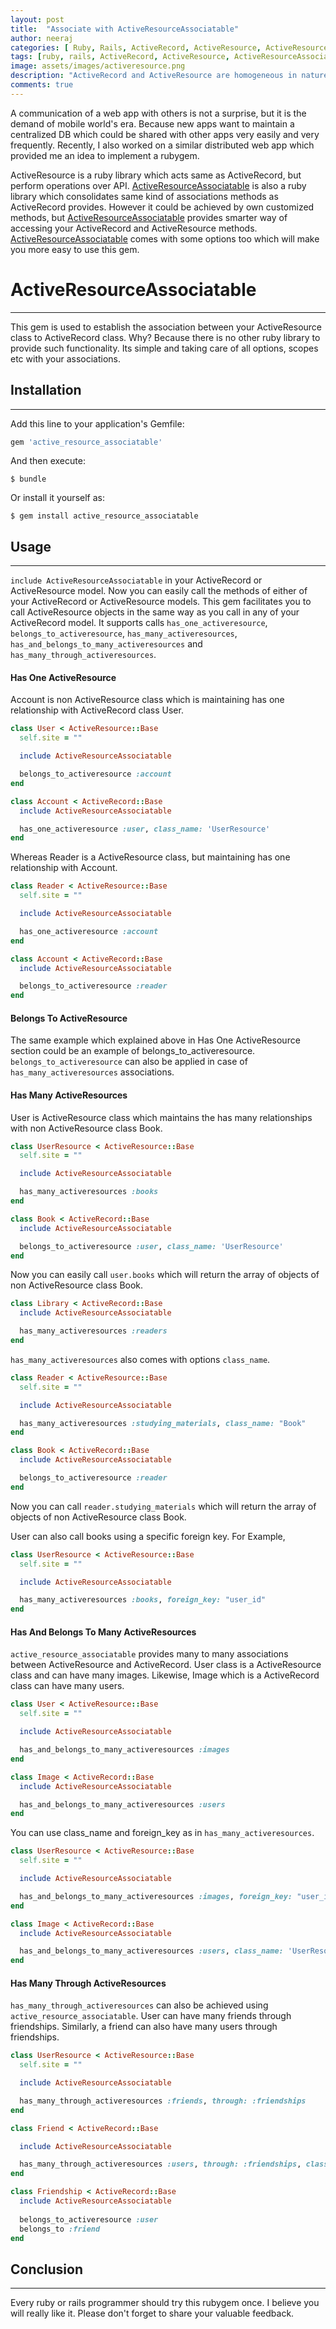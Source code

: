 ```yaml
---
layout: post
title:  "Associate with ActiveResourceAssociatable"
author: neeraj
categories: [ Ruby, Rails, ActiveRecord, ActiveResource, ActiveResourceAssociatable ]
tags: [ruby, rails, ActiveRecord, ActiveResource, ActiveResourceAssociatable]
image: assets/images/activeresource.png
description: "ActiveRecord and ActiveResource are homogeneous in nature. But ActiveResource is reserved for APIs. ActiveResourceAssociatable follows ActiveRecord's pattern and provides similar association pattern. However it could be achieved by customized methods in models, but ActiveResourceAssociatable provides smarter way. Because world is expanding with smarter folks and a smart folk adopts smarter way of working... "
comments: true
---
```


A communication of a web app with others is not a surprise, but it is the demand of mobile world's era. Because new apps want to maintain a centralized DB which could be shared with other apps very easily and very frequently. Recently, I also worked on a similar distributed web app which provided me an idea to implement a rubygem. 

ActiveResource is a ruby library which acts same as ActiveRecord, but perform operations over API. [ActiveResourceAssociatable](https://rubygems.org/gems/active_resource_associatable) is also a ruby library which consolidates same kind of associations methods as ActiveRecord provides. However it could be achieved by own customized methods, but [ActiveResourceAssociatable](https://rubygems.org/gems/active_resource_associatable) provides smarter way of accessing your ActiveRecord and ActiveResource methods. [ActiveResourceAssociatable](https://rubygems.org/gems/active_resource_associatable) comes with some options too which will make you more easy to use this gem.

# ActiveResourceAssociatable
---
This gem is used to establish the association between your ActiveResource class to ActiveRecord class. Why? Because there is no other ruby library to provide such functionality. Its simple and taking care of all options, scopes etc with your associations.

## Installation
---
Add this line to your application's Gemfile:

```ruby
gem 'active_resource_associatable'
```

And then execute:

    $ bundle

Or install it yourself as:

    $ gem install active_resource_associatable

## Usage
---
```include ActiveResourceAssociatable``` in your ActiveRecord or ActiveResource model. Now you can easily call the methods of either of your ActiveRecord or ActiveResource models. This gem facilitates you to call ActiveResource objects in the same way as you call in any of your ActiveRecord model. It supports calls ```has_one_activeresource```, ```belongs_to_activeresource```, ```has_many_activeresources```, ```has_and_belongs_to_many_activeresources``` and ```has_many_through_activeresources```.

#### Has One ActiveResource
Account is non ActiveResource class which is maintaining has one relationship with ActiveRecord class User. 

```ruby
class User < ActiveResource::Base
  self.site = ""

  include ActiveResourceAssociatable

  belongs_to_activeresource :account
end
```

```ruby
class Account < ActiveRecord::Base
  include ActiveResourceAssociatable

  has_one_activeresource :user, class_name: 'UserResource'
end
```

Whereas Reader is a ActiveResource class, but maintaining has one relationship with Account.

```ruby
class Reader < ActiveResource::Base
  self.site = ""

  include ActiveResourceAssociatable

  has_one_activeresource :account
end
```

```ruby
class Account < ActiveRecord::Base
  include ActiveResourceAssociatable

  belongs_to_activeresource :reader
end
```

#### Belongs To ActiveResource
The same example which explained above in Has One ActiveResource section could be an example of belongs_to_activeresource.
```belongs_to_activeresource``` can also be applied in case of ```has_many_activeresources``` associations.

#### Has Many ActiveResources
User is ActiveResource class which maintains the has many relationships with non ActiveResource class Book.

```ruby
class UserResource < ActiveResource::Base
  self.site = ""

  include ActiveResourceAssociatable

  has_many_activeresources :books
end
```

```ruby
class Book < ActiveRecord::Base
  include ActiveResourceAssociatable

  belongs_to_activeresource :user, class_name: 'UserResource'
end
```

Now you can easily call ```user.books``` which will return the array of objects of non ActiveResource class Book.

```ruby
class Library < ActiveRecord::Base
  include ActiveResourceAssociatable

  has_many_activeresources :readers
end
```

```has_many_activeresources``` also comes with options ```class_name```.

```ruby
class Reader < ActiveResource::Base
  self.site = ""

  include ActiveResourceAssociatable

  has_many_activeresources :studying_materials, class_name: "Book"
end
```

```ruby
class Book < ActiveRecord::Base
  include ActiveResourceAssociatable

  belongs_to_activeresource :reader
end
```

Now you can call ```reader.studying_materials``` which will return the array of objects of non ActiveResource class Book.

User can also call books using a specific foreign key. For Example,

```ruby
class UserResource < ActiveResource::Base
  self.site = ""

  include ActiveResourceAssociatable

  has_many_activeresources :books, foreign_key: "user_id"
end
```

#### Has And Belongs To Many ActiveResources
```active_resource_associatable``` provides many to many associations between ActiveResource and ActiveRecord. 
User class is a ActiveResource class and can have many images. Likewise, Image which is a ActiveRecord class can have many users.

```ruby
class User < ActiveResource::Base
  self.site = ""

  include ActiveResourceAssociatable

  has_and_belongs_to_many_activeresources :images
end
```

```ruby
class Image < ActiveRecord::Base
  include ActiveResourceAssociatable

  has_and_belongs_to_many_activeresources :users
end
```

You can use class_name and foreign_key as in ```has_many_activeresources```.

```ruby
class UserResource < ActiveResource::Base
  self.site = ""

  include ActiveResourceAssociatable

  has_and_belongs_to_many_activeresources :images, foreign_key: "user_id"
end
```

```ruby
class Image < ActiveRecord::Base
  include ActiveResourceAssociatable

  has_and_belongs_to_many_activeresources :users, class_name: 'UserResource'
end
```

#### Has Many Through ActiveResources
```has_many_through_activeresources``` can also be achieved using ```active_resource_associatable```. User can have many friends through friendships. Similarly, a friend can also have many users through friendships.

```ruby
class UserResource < ActiveResource::Base
  self.site = ""

  include ActiveResourceAssociatable

  has_many_through_activeresources :friends, through: :friendships
end
```

```ruby
class Friend < ActiveRecord::Base

  include ActiveResourceAssociatable

  has_many_through_activeresources :users, through: :friendships, class_name: 'UserResource'
end
```

```ruby
class Friendship < ActiveRecord::Base
  include ActiveResourceAssociatable
  
  belongs_to_activeresource :user
  belongs_to :friend
end
```

## Conclusion
---
Every ruby or rails programmer should try this rubygem once. I believe you will really like it. Please don't forget to share your valuable feedback. 
